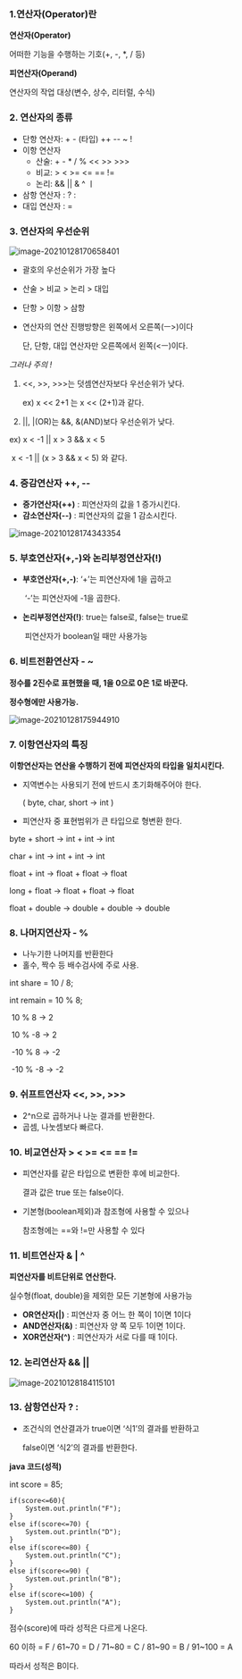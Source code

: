 ### 1.연산자(Operator)란

**연산자(Operator)**

어떠한 기능을 수행하는 기호(+, -, *, / 등)

**피연산자(Operand)**

연산자의 작업 대상(변수, 상수, 리터럴, 수식)



### 2. 연산자의 종류

- 단항 연산자: + - (타입) ++ -- ~ !
- 이항 연산자
  - 산술: +  -  *  /  %  <<  >>  >>>
  - 비교: >  <  >=  <=  ==  !=
  - 논리: && ||  &  ^  ㅣ
- 삼항 연산자  :  ?  :
- 대입 연산자  :  =



### 3. 연산자의 우선순위

![image-20210128170658401](C:\Users\YKHwang\AppData\Roaming\Typora\typora-user-images\image-20210128170658401.png)

- 괄호의 우선순위가 가장 높다

- 산술 > 비교 > 논리 > 대입

- 단항 > 이항 > 삼항

- 연산자의 연산 진행방향은 왼쪽에서 오른쪽(ㅡ>)이다

  단, 단항, 대입 연산자만 오른쪽에서 왼쪽(<ㅡ)이다.

  

*그러나 주의 !*

1. <<, >>, >>>는 덧셈연산자보다 우선순위가 낮다.

   ex) x << 2+1 는 x << (2+1)과 같다.

2.  ||, |(OR)는 &&, &(AND)보다 우선순위가 낮다.

   ex) x < -1 || x > 3 && x < 5

   ​	  x < -1 || (x > 3 && x < 5) 와 같다.



### 4. 증감연산자 ++, --

- **증가연산자(++)** : 피연산자의 값을 1 증가시킨다.
- **감소연산자(--)** : 피연산자의 값을 1 감소시킨다.

![image-20210128174343354](C:\Users\YKHwang\AppData\Roaming\Typora\typora-user-images\image-20210128174343354.png)



### 5. 부호연산자(+,-)와 논리부정연산자(!)

- **부호연산자(+,-)**: ‘+’는 피연산자에 1을 곱하고

  ​							‘-’는 피연산자에 -1을 곱한다.

- **논리부정연산자(!)**: true는 false로, false는 true로

  ​								피연산자가 boolean일 때만 사용가능



### 6. 비트전환연산자 - ~

**정수를 2진수로 표현했을 때, 1을 0으로 0은 1로 바꾼다.**

**정수형에만 사용가능.**

![image-20210128175944910](C:\Users\YKHwang\AppData\Roaming\Typora\typora-user-images\image-20210128175944910.png)



### 7. 이항연산자의 특징

**이항연산자는 연산을 수행하기 전에 피연산자의 타입을 일치시킨다.**

- 지역변수는 사용되기 전에 반드시 초기화해주어야 한다.

  ( byte, char, short → int )

- 피연산자 중 표현범위가 큰 타입으로 형변환 한다.

byte + short → int + int → int

char + int → int + int → int

float + int → float + float → float

long + float → float + float → float

float + double → double + double → double



### 8. 나머지연산자 - %

- 나누기한 나머지를 반환한다
- 홀수, 짝수 등 배수검사에 주로 사용.

int share = 10 / 8;

int remain = 10 % 8;

​	10 % 8 → 2

​	10 % -8 → 2

​	-10 % 8 → -2

​	-10 % -8 → -2



### 9. 쉬프트연산자  <<, >>, >>>

- 2^n으로 곱하거나 나눈 결과를 반환한다.
- 곱셈, 나눗셈보다 빠르다.



### 10. 비교연산자  >  <  >=  <=  ==  !=

- 피연산자를 같은 타입으로 변환한 후에 비교한다.

  결과 값은 true 또는 false이다.

- 기본형(boolean제외)과 참조형에 사용할 수 있으나

  참조형에는 ==와 !=만 사용할 수 있다



### 11. 비트연산자  & | ^

**피연산자를 비트단위로 연산한다.**

실수형(float, double)을 제외한 모든 기본형에 사용가능

- **OR연산자(|)** : 피연산자 중 어느 한 쪽이 1이면 1이다
- **AND연산자(&)** : 피연산자 양 쪽 모두 1이면 1이다.
- **XOR연산자(^)** : 피연산자가 서로 다를 때 1이다.



### 12. 논리연산자  && ||

![image-20210128184115101](C:\Users\YKHwang\AppData\Roaming\Typora\typora-user-images\image-20210128184115101.png)



### 13. 삼항연산자  ? :

- 조건식의 연산결과가 true이면 ‘식1’의 결과를 반환하고

  false이면 ‘식2’의 결과를 반환한다.





**java 코드(성적)**

int score = 85;

	if(score<=60){
		System.out.println("F");
	}
	else if(score<=70) {
		System.out.println("D");
	}
	else if(score<=80) {
		System.out.println("C");
	}
	else if(score<=90) {
		System.out.println("B");
	}
	else if(score<=100) {
		System.out.println("A");
	}
점수(score)에 따라 성적은 다르게 나온다.

60 이하 = F / 61~70 = D / 71~80 = C / 81~90 = B / 91~100 = A

따라서 성적은 B이다.